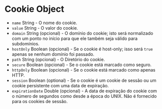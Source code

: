 # Cookie Object

* `name` String - O nome do cookie.
* `value` String - O valor do cookie.
* `domain` String (opcional) - O domínio do cookie; isto será normalizado com um ponto no início para que ele também seja válido para subdomínios.
* `hostOnly` Boolean (opcional) - Se o cookie é host-only; isso será `true` apenas se nenhum domínio foi passado.
* `path` String (opcional) - O Diretório do cookie.
* `secure` Boolean (opcional) - Se o cookie está marcado como seguro.
* `httpOnly` Boolean (opcional) - Se o cookie está marcado como apenas HTTP.
* `session` Boolean (optional) - Se o cookie é um cookie de sessão ou um cookie persistente com uma data de expiração.
* `expirationDate` Double (opcional) - A data de expiração do cookie com o número de segundos como desde a época do UNIX. Não é fornecido para os cookies de sessão.